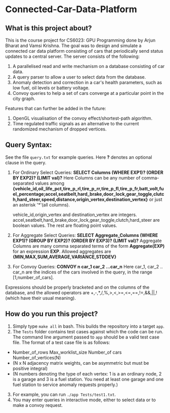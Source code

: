 # Connected-Car-Data-Platform
## What is this project about?
This is the course project for CS6023: GPU Programming done by Arjun Bharat and Vamsi Krishna.
The goal was to design and simulate a connected car data platform consisting of cars that periodically send status updates to a central server. The server consists of the following:
1. A parallelised read and write mechanism on a database consisting of car data.
2. A query parser to allow a user to select data from the database.
3. Anomaly detection and correction in a car's health parameters, such as low fuel, oil levels or battery voltage.
4. Convoy queries to help a set of cars converge at a particular point in the city graph. 

Features that can further be added in the future:
1. OpenGL visualisation of the convoy effect/shortest-path algorithm.
2. Time regulated traffic signals as an alternative to the current randomized mechanism of dropped vertices. 

## Query Syntax:

See the file `query.txt` for example queries.
Here **?** denotes an optional clause in the query.
1. For Ordinary Select Queries: 
    **SELECT Columns (WHERE EXP1)? (ORDER BY EXP2)? (LIMIT val)?**
    Here Columns can be any number of comma-separated values among **{vehicle_id,oil_life_pct,tire_p_rl,tire_p_rr,tire_p_fl,tire_p_fr,batt_volt,fuel_percentage;accel,seatbelt,hard_brake,door_lock,gear_toggle,clutch,hard_steer,speed,distance,origin_vertex,destination_vertex}** or just an asterisk '*'(all columns).

    vehicle_id,origin_vertex and destination_vertex are integers. accel,seatbelt,hard_brake,door_lock,gear_toggle,clutch,hard_steer are boolean values. The rest are floating point values.
2. For Aggregate Select Queries:
    **SELECT Aggregate_Columns (WHERE EXP1)? (GROUP BY EXP2)? (ORDER BY EXP3)? (LIMIT val)?**
    Aggregate Columns are many comma separated terms of the form **Aggregate(EXP)** for an expression **EXP**. Allowed aggregates are **{MIN,MAX,SUM,AVERAGE,VARIANCE,STDDEV}**

3. For Convoy Queries:
    **CONVOY n car_1 car_2 ...car_n** 
    Here car_1, car_2 .. car_n are the indices of the cars involved in the query, in the range [1,number_of_cars].

Expressions should be properly bracketed and on the columns of the database, and the allowed operators are +,-,*,/,%,>,<,>=,<=,==,!=,&&,||,! (which have their usual meaning).
## How do you run this project?

1. Simply type `make all` in bash. This builds the repository into a target `app`.
2. The `Tests` folder contains test cases against which the code can be run. The command line argument passed to `app` should be a valid test case file. The format of a test case file is as follows:
- Number_of_rows Max_worklist_size Number_of cars Number_of_vertices(N)
- (N x N adjacency matrix weights, can be asymmetric but must be positive integral)
- (N numbers denoting the type of each vertex: 1 is a an ordinary node, 2 is a garage and 3 is a fuel station. You need at least one garage and one fuel station to service anomaly requests properly.)
3. For example, you can run `./app Tests/test1.txt`.
4. You may enter queries in interactive mode, either to select data or to make a convoy request.
